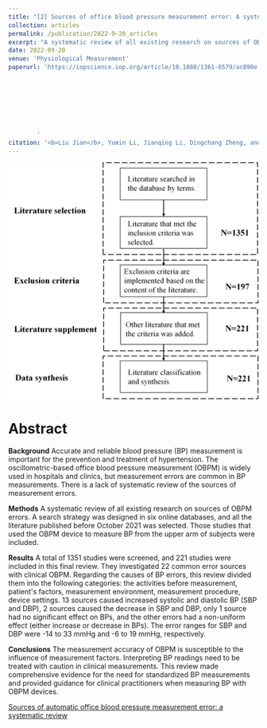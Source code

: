 ```yaml
---
title: "[2] Sources of office blood pressure measurement error: A systematic review "
collection: articles
permalink: /publication/2022-9-20_articles
excerpt: "A systematic review of all existing research on sources of OBPM errors. A search strategy was designed in six online databases, and all the literature published before October 2021 was selected. Those studies that used the OBPM device to measure BP from the upper arm of subjects were included.<br/><br/><img src='/images/PMEA.jpg'><br/>"
date: 2022-09-20
venue: 'Physiological Measurement'
paperurl: 'https://iopscience.iop.org/article/10.1088/1361-6579/ac890e
        
        
        
        
        
        
        
        ' 
citation: '<b>Liu Jian</b>, Yumin Li, Jianqing Li, Dingchang Zheng, and Chengyu Liu. "Sources of automatic office blood pressure measurement error: a systematic review." Physiological Measurement 43, no. 9 (2022): 09TR02.'
---
```


![](/images/PMEA.jpg)

Abstract
==========
**Background**
Accurate and reliable blood pressure (BP) measurement is important for the prevention and treatment of hypertension. The oscillometric-based office blood pressure measurement (OBPM) is widely used in hospitals and clinics, but measurement errors are common in BP measurements. There is a lack of systematic review of the sources of measurement errors.

**Methods**
A systematic review of all existing research on sources of OBPM errors. A search strategy was designed in six online databases, and all the literature published before October 2021 was selected. Those studies that used the OBPM device to measure BP from the upper arm of subjects were included. 

**Results**
A total of 1351 studies were screened, and 221 studies were included in this final review. They investigated 22 common error sources with clinical OBPM. Regarding the causes of BP errors, this review divided them into the following categories: the activities before measurement, patient's factors, measurement environment, measurement procedure, device settings. 13 sources caused increased systolic and diastolic BP (SBP and DBP), 2 sources caused the decrease in SBP and DBP, only 1 source had no significant effect on BPs, and the other errors had a non-uniform effect (either increase or decrease in BPs). The error ranges for SBP and DBP were -14 to 33 mmHg and -6 to 19 mmHg, respectively.

**Conclusions**
The measurement accuracy of OBPM is susceptible to the influence of measurement factors.  Interpreting  BP readings need to be treated with caution in clinical measurements. This review made comprehensive evidence for the need for standardized BP measurements and provided guidance for clinical practitioners when measuring BP with OBPM devices.
<dl>
	<script type="text/javascript" src="//cdn.plu.mx/widget-details.js"></script>
	<a href="https://plu.mx/plum/a/?doi= 10.1088/1361-6579/ac890e" class="plumx-details" data-site="plum" data-hide-when-empty="true">Sources of automatic office blood pressure measurement error: a systematic review</a>
</dl>

<dl>
	<script type="text/javascript" src="https://d1bxh8uas1mnw7.cloudfront.net/assets/embed.js"></script><div class="altmetric-embed" data-badge-type="donut" data-altmetric-id="159566645"></div>
</dl>
